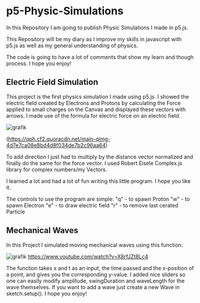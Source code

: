 # p5-Physic-Simulations
In this Repository I am going to publish Physic Simulations I made in p5.js.

This Repository will be my diary as I improve my skills in javascript with p5.js as well as my general understanding of physics. 

The code is going to have a lot of comments that show my learn and though process. 
I hope you enjoy!

## Electric Field Simulation
This project is the first physics simulation I made using p5.js. 
I showed the electric field created by Electrons and Protons by calculating the Force applied to small charges on the Canvas and displayed these vectors with arrows. I made use of the formula for electric force on an electric field.



![grafik](https://github.com/xlikesasukee/p5-Physic-Simulations/assets/127507698/2a6c9d2b-46de-4266-992e-785baafcde3c)

(https://qph.cf2.quoracdn.net/main-qimg-4d7e7ca08e8bd4d8f034de7b2c96aa64)

To add direction I just had to multiply by the distance vector normalized and finally do the same for the force vector. I used Robert Eisele Complex.js library for complex numbers/my Vectors. 

I learned a lot and had a lot of fun writing this little program. I hope you like it.

The controls to use the program are simple:
"q" - to spawn Proton
"w" - to spawn Electron
"e" - to draw electric field
"r" - to remove last cerated Particle

## Mechanical Waves
In this Project I simulated moving mechanical waves using this function:

![grafik](https://github.com/xlikesasukee/p5-Physic-Simulations/assets/127507698/7e407b6c-a982-4273-ae6d-6bcdab2a15e7)
https://www.youtube.com/watch?v=X8rfJZt8Lc4

The function takes x and t as an input, the time passed and the x-position of a point, and gives you the corresponding y-value.
I added nice sliders so one can easily modify amplitude, swingDuration and waveLength for the wave themselves. If you want to add a wave just create a new Wave in sketch.setup(). I hope you enjoy!
